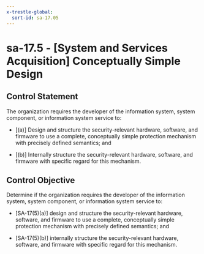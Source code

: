 ```yaml
---
x-trestle-global:
  sort-id: sa-17.05
---
```


# sa-17.5 - \[System and Services Acquisition\] Conceptually Simple Design

## Control Statement

The organization requires the developer of the information system, system component, or information system service to:

- \[(a)\] Design and structure the security-relevant hardware, software, and firmware to use a complete, conceptually simple protection mechanism with precisely defined semantics; and

- \[(b)\] Internally structure the security-relevant hardware, software, and firmware with specific regard for this mechanism.

## Control Objective

Determine if the organization requires the developer of the information system, system component, or information system service to:

- \[SA-17(5)(a)\] design and structure the security-relevant hardware, software, and firmware to use a complete, conceptually simple protection mechanism with precisely defined semantics; and

- \[SA-17(5)(b)\] internally structure the security-relevant hardware, software, and firmware with specific regard for this mechanism.

